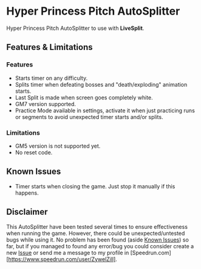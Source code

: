 # Hyper Princess Pitch AutoSplitter

Hyper Princess Pitch AutoSplitter to use with **LiveSplit**.

## Features & Limitations

### Features

- Starts timer on any difficulty.
- Splits timer when defeating bosses and "death/exploding" animation starts.
- Last Split is made when screen goes completely white.
- GM7 version supported.
- Practice Mode available in settings, activate it when just practicing runs or segments to avoid unexpected timer starts and/or splits.

### Limitations

- GM5 version is not supported yet.
- No reset code.

## Known Issues

- Timer starts when closing the game. Just stop it manually if this happens.

## Disclaimer

This AutoSplitter have been tested several times to ensure effectiveness when running the game. However, there could be unexpected/untested bugs while using it. No problem has been found (aside [Known Issues](#known-issues)) so far, but if you managed to found any error/bug you could consider create a new [Issue](https://github.com/ZywelZill/zywel-zill-autosplitters/issues) or send me a message to my profile in [Speedrun.com][https://www.speedrun.com/user/ZywelZill].
